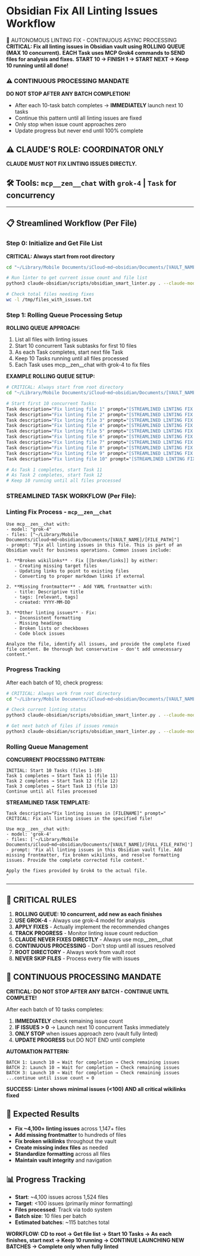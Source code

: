 # Obsidian Fix All Linting Issues Workflow

🚀 AUTONOMOUS LINTING FIX - CONTINUOUS ASYNC PROCESSING
**CRITICAL: Fix all linting issues in Obsidian vault using ROLLING QUEUE (MAX 10 concurrent).**
**EACH Task uses MCP Grok4 commands to SEND files for analysis and fixes.**
**START 10 → FINISH 1 → START NEXT → Keep 10 running until all done!**

### ⚠️ CONTINUOUS PROCESSING MANDATE
**DO NOT STOP AFTER ANY BATCH COMPLETION!**
- After each 10-task batch completes → **IMMEDIATELY** launch next 10 tasks
- Continue this pattern until all linting issues are fixed
- Only stop when issue count approaches zero
- Update progress but never end until 100% complete

## ⚠️ CLAUDE'S ROLE: COORDINATOR ONLY
**CLAUDE MUST NOT FIX LINTING ISSUES DIRECTLY.**

## 🛠️ Tools: `mcp__zen__chat` with `grok-4` | `Task` for concurrency

---

## 📋 Streamlined Workflow (Per File)

### Step 0: Initialize and Get File List
**CRITICAL: Always start from root directory**
```bash
cd "~/Library/Mobile Documents/iCloud~md~obsidian/Documents/[VAULT_NAME]"

# Run linter to get current issue count and file list
python3 claude-obsidian/scripts/obsidian_smart_linter.py . --claude-mode 2>&1 | jq -r '.issues[].file' | sort | uniq > /tmp/files_with_issues.txt

# Check total files needing fixes
wc -l /tmp/files_with_issues.txt
```

### Step 1: Rolling Queue Processing Setup
**ROLLING QUEUE APPROACH:**
1. List all files with linting issues
2. Start 10 concurrent Task subtasks for first 10 files
3. As each Task completes, start next file Task
4. Keep 10 Tasks running until all files processed
5. Each Task uses mcp__zen__chat with grok-4 to fix files

**EXAMPLE ROLLING QUEUE SETUP:**
```bash
# CRITICAL: Always start from root directory
cd "~/Library/Mobile Documents/iCloud~md~obsidian/Documents/[VAULT_NAME]"

# Start first 10 concurrent Tasks:
Task description="Fix linting file 1" prompt="[STREAMLINED LINTING FIX for file 1]"
Task description="Fix linting file 2" prompt="[STREAMLINED LINTING FIX for file 2]"  
Task description="Fix linting file 3" prompt="[STREAMLINED LINTING FIX for file 3]"
Task description="Fix linting file 4" prompt="[STREAMLINED LINTING FIX for file 4]"
Task description="Fix linting file 5" prompt="[STREAMLINED LINTING FIX for file 5]"
Task description="Fix linting file 6" prompt="[STREAMLINED LINTING FIX for file 6]"
Task description="Fix linting file 7" prompt="[STREAMLINED LINTING FIX for file 7]"
Task description="Fix linting file 8" prompt="[STREAMLINED LINTING FIX for file 8]"
Task description="Fix linting file 9" prompt="[STREAMLINED LINTING FIX for file 9]"
Task description="Fix linting file 10" prompt="[STREAMLINED LINTING FIX for file 10]"

# As Task 1 completes, start Task 11
# As Task 2 completes, start Task 12
# Keep 10 running until all files processed
```

### STREAMLINED TASK WORKFLOW (Per File):

### Linting Fix Process - `mcp__zen__chat`
```
Use mcp__zen__chat with:
- model: "grok-4"
- files: ["~/Library/Mobile Documents/iCloud~md~obsidian/Documents/[VAULT_NAME]/[FILE_PATH]"]
- prompt: "Fix all linting issues in this file. This is part of an Obsidian vault for business operations. Common issues include:

1. **Broken wikilinks** - Fix [[broken/links]] by either:
   - Creating missing target files
   - Updating links to point to existing files
   - Converting to proper markdown links if external

2. **Missing frontmatter** - Add YAML frontmatter with:
   - title: Descriptive title
   - tags: [relevant, tags]
   - created: YYYY-MM-DD

3. **Other linting issues** - Fix:
   - Inconsistent formatting
   - Missing headings
   - Broken lists or checkboxes
   - Code block issues

Analyze the file, identify all issues, and provide the complete fixed file content. Be thorough but conservative - don't add unnecessary content."
```

### Progress Tracking
After each batch of 10, check progress:
```bash
# CRITICAL: Always work from root directory
cd "~/Library/Mobile Documents/iCloud~md~obsidian/Documents/[VAULT_NAME]"

# Check current linting status
python3 claude-obsidian/scripts/obsidian_smart_linter.py . --claude-mode 2>&1 | jq -r '"\(.total_files) files, \(.total_issues) issues (\(.issues_by_severity.error) errors, \(.issues_by_severity.warn) warnings, \(.issues_by_severity.info) info)"'

# Get next batch of files if issues remain
python3 claude-obsidian/scripts/obsidian_smart_linter.py . --claude-mode 2>&1 | jq -r '.issues[].file' | sort | uniq | head -10
```

### Rolling Queue Management
**CONCURRENT PROCESSING PATTERN:**
```
INITIAL: Start 10 Tasks (files 1-10)
Task 1 completes → Start Task 11 (file 11)
Task 2 completes → Start Task 12 (file 12)  
Task 3 completes → Start Task 13 (file 13)
Continue until all files processed
```

**STREAMLINED TASK TEMPLATE:**
```
Task description="Fix linting issues in [FILENAME]" prompt="
CRITICAL: Fix all linting issues in the specified file!

Use mcp__zen__chat with:
- model: 'grok-4' 
- files: ['~/Library/Mobile Documents/iCloud~md~obsidian/Documents/[VAULT_NAME]/[FULL_FILE_PATH]']
- prompt: 'Fix all linting issues in this Obsidian vault file. Add missing frontmatter, fix broken wikilinks, and resolve formatting issues. Provide the complete corrected file content.'

Apply the fixes provided by Grok4 to the actual file.
"
```

---

## 🚨 CRITICAL RULES
1. **ROLLING QUEUE: 10 concurrent, add new as each finishes**
2. **USE GROK-4** - Always use grok-4 model for analysis
3. **APPLY FIXES** - Actually implement the recommended changes
4. **TRACK PROGRESS** - Monitor linting issue count reduction
5. **CLAUDE NEVER FIXES DIRECTLY** - Always use mcp__zen__chat
6. **CONTINUOUS PROCESSING** - Don't stop until all issues resolved
7. **ROOT DIRECTORY** - Always work from vault root
8. **NEVER SKIP FILES** - Process every file with issues

## 🔄 CONTINUOUS PROCESSING MANDATE

**CRITICAL: DO NOT STOP AFTER ANY BATCH - CONTINUE UNTIL COMPLETE!**

After each batch of 10 tasks completes:
1. **IMMEDIATELY** check remaining issue count
2. **IF ISSUES > 0** → Launch next 10 concurrent Tasks immediately
3. **ONLY STOP** when issues approach zero (vault fully linted)
4. **UPDATE PROGRESS** but DO NOT END until complete

**AUTOMATION PATTERN:**
```
BATCH 1: Launch 10 → Wait for completion → Check remaining issues
BATCH 2: Launch 10 → Wait for completion → Check remaining issues  
BATCH 3: Launch 10 → Wait for completion → Check remaining issues
...continue until issue count ≈ 0
```

**SUCCESS: Linter shows minimal issues (<100) AND all critical wikilinks fixed**

## 🔧 Expected Results
- **Fix ~4,100+ linting issues** across 1,147+ files
- **Add missing frontmatter** to hundreds of files
- **Fix broken wikilinks** throughout the vault
- **Create missing index files** as needed
- **Standardize formatting** across all files
- **Maintain vault integrity** and navigation

## 📊 Progress Tracking
- **Start**: ~4,100 issues across 1,524 files
- **Target**: <100 issues (primarily minor formatting)
- **Files processed**: Track via todo system
- **Batch size**: 10 files per batch
- **Estimated batches**: ~115 batches total

**WORKFLOW: CD to root → Get file list → Start 10 Tasks → As each finishes, start next → Keep 10 running → **CONTINUE LAUNCHING NEW BATCHES** → Complete only when fully linted**